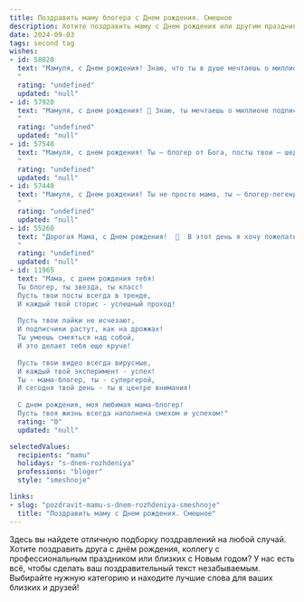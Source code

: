 ```yaml
---
title: Поздравить маму блогера c Днем рождения. Смешное
description: Хотите поздравить маму c Днем рождения или другим праздником? Наш ИИ создаст незабываемое поздравление, а вы обязательно выделитесь среди других.  
date: 2024-09-03
tags: second tag
wishes:
- id: 58020
  text: "Мамуля, с Днем рождения! Знаю, что ты в душе мечтаешь о миллионе подписчиков, поэтому желаю тебе не просто стать блогером-миллионником, а сделать так, чтобы каждый твой пост становился вирусным! Пусть твой контент взрывает Инстаграм и TikTok, а лайки сыплются как снежинки в декабре! 🥳🎉
  "
  rating: "undefined"
  updated: "null"
- id: 57920
  text: "Мамуля, с днем рождения! 🥳 Знаю, ты мечтаешь о миллионе подписчиков, но пока что получаешь только лайки от бабушки.  😂  Пусть этот год будет полон ярких контента, позитива и, конечно же,  денежных  транзакций от спонсоров! 💸  🎉
  "
  rating: "undefined"
  updated: "null"
- id: 57540
  text: "Мамуля, с днем рождения! Ты – блогер от Бога, посты твои – шедевр! Надеюсь, твой контент сегодня будет посвящён моим заслугам, ну, или хотя бы моему имени. 😉🎂🎉
  "
  rating: "undefined"
  updated: "null"
- id: 57440
  text: "Мамуля, с Днем рождения! Ты не просто мама, ты — блогер-легенда! Вдохновляешь миллионы лайками и комментариями, а все потому, что ты — лучшая! Пусть твои подписчики растут, как на дрожжах, а твоя жизнь будет полна ярких событий, достойных отдельного поста!
  "
  rating: "undefined"
  updated: "null"
- id: 55260
  text: "Дорогая Мама, с Днем рождения!  🎉  В этот день я хочу пожелать тебе, чтобы твоя аудитория росла так же быстро, как твои лайки, а доход от блога превышал все твои самые смелые прогнозы! 🤑  Пусть твои видео всегда будут в тренде, а комментарии — только добрые и восторженные! 😜
  "
  rating: "undefined"
  updated: "null"
- id: 11965
  text: "Мама, с днем рождения тебя!
  Ты блогер, ты звезда, ты класс!
  Пусть твои посты всегда в тренде,
  И каждый твой сторис - успешный проход!
  
  Пусть твои лайки не исчезают,
  И подписчики растут, как на дрожжах!
  Ты умеешь смеяться над собой,
  И это делает тебя еще круче!
  
  Пусть твои видео всегда вирусные,
  И каждый твой эксперимент - успех!
  Ты - мама-блогер, ты - супергерой,
  И сегодня твой день - ты в центре внимания!
  
  С днем рождения, моя любимая мама-блогер!
  Пусть твоя жизнь всегда наполнена смехом и успехом!"
  rating: "0"
  updated: "null"

selectedValues:
  recipients: "mamu"
  holidays: "s-dnem-rozhdeniya"
  professions: "bloger"
  style: "smeshnoje"

links:
- slug: "pozdravit-mamu-s-dnem-rozhdeniya-smeshnoje"
  title: "Поздравить маму c Днем рождения. Смешное"
---
```


Здесь вы найдете отличную подборку поздравлений на любой случай. 
Хотите поздравить друга с днём рождения, коллегу с профессиональным праздником или близких с Новым годом? У нас есть всё, чтобы сделать ваш поздравительный текст незабываемым. Выбирайте нужную категорию и находите лучшие слова для ваших близких и друзей!
